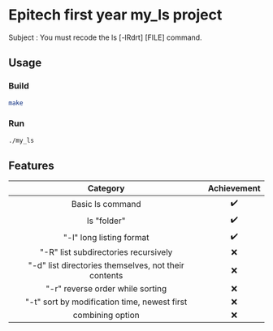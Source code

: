 
# Epitech first year my_ls project

Subject : You must recode the ls [-lRdrt] [FILE] command.
## Usage

### Build
```sh
make
```

### Run
```sh
./my_ls
```


## Features 

|             Category            | Achievement |
|:-------------------------------:|:----------:|
|Basic ls command|:heavy_check_mark:|
|ls "folder"|:heavy_check_mark:|
|"-l" long listing format|:heavy_check_mark:|
|"-R" list subdirectories recursively|:x:|
|"-d" list directories themselves, not their contents |:x:|
|"-r" reverse order while sorting|:x:|
|"-t" sort by modification time, newest first|:x:|
|combining option|:x:|
